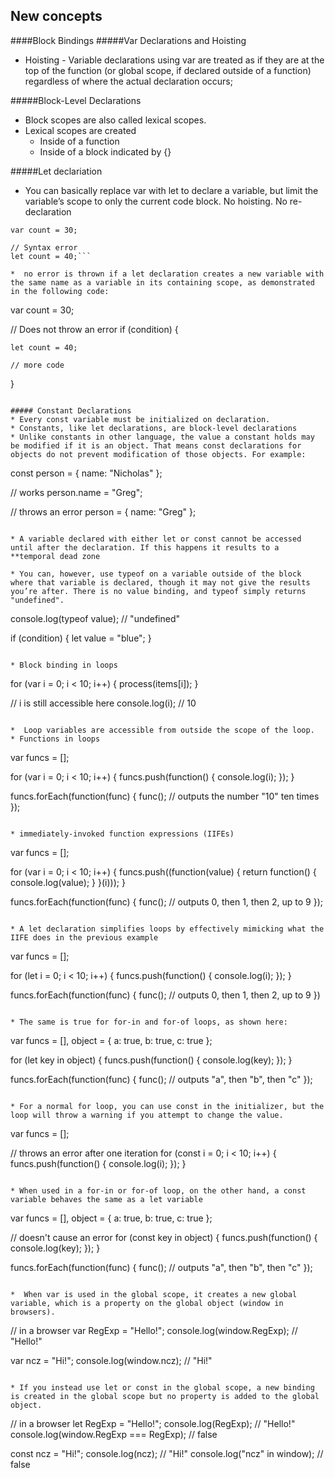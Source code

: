 ## New concepts
####Block Bindings 
#####Var Declarations and Hoisting
* Hoisting - Variable declarations using var are treated as if they are at the top of the function (or global scope, if declared outside of a function) regardless of where the actual declaration occurs;

#####Block-Level Declarations
* Block scopes are also called lexical scopes.
* Lexical scopes are created
	* Inside of a function
	* Inside of a block indicated by {}

#####Let declariation
* You can basically replace var with let to declare a variable, but limit the variable’s scope to only the current code block. No hoisting. No re-declaration

```
var count = 30;

// Syntax error
let count = 40;```

*  no error is thrown if a let declaration creates a new variable with the same name as a variable in its containing scope, as demonstrated in the following code:

```
var count = 30;

// Does not throw an error
if (condition) {

    let count = 40;

    // more code
}
```

##### Constant Declarations
* Every const variable must be initialized on declaration.
* Constants, like let declarations, are block-level declarations
* Unlike constants in other language, the value a constant holds may be modified if it is an object. That means const declarations for objects do not prevent modification of those objects. For example:

```
const person = {
    name: "Nicholas"
};

// works
person.name = "Greg";

// throws an error
person = {
    name: "Greg"
};
```

* A variable declared with either let or const cannot be accessed until after the declaration. If this happens it results to a **temporal dead zone  

* You can, however, use typeof on a variable outside of the block where that variable is declared, though it may not give the results you’re after. There is no value binding, and typeof simply returns "undefined".

```
console.log(typeof value);     // "undefined"

if (condition) {
    let value = "blue";
}
```

* Block binding in loops

```
for (var i = 0; i < 10; i++) {
    process(items[i]);
}

// i is still accessible here
console.log(i);                     // 10
```

*  Loop variables are accessible from outside the scope of the loop. 
* Functions in loops

```
var funcs = [];

for (var i = 0; i < 10; i++) {
    funcs.push(function() { console.log(i); });
}

funcs.forEach(function(func) {
    func();     // outputs the number "10" ten times
});
```

* immediately-invoked function expressions (IIFEs)

```
var funcs = [];

for (var i = 0; i < 10; i++) {
    funcs.push((function(value) {
        return function() {
            console.log(value);
        }
    }(i)));
}

funcs.forEach(function(func) {
    func();     // outputs 0, then 1, then 2, up to 9
});
```

* A let declaration simplifies loops by effectively mimicking what the IIFE does in the previous example

```
var funcs = [];

for (let i = 0; i < 10; i++) {
    funcs.push(function() {
        console.log(i);
    });
}

funcs.forEach(function(func) {
    func();     // outputs 0, then 1, then 2, up to 9
})
```

* The same is true for for-in and for-of loops, as shown here:

```
var funcs = [],
    object = {
        a: true,
        b: true,
        c: true
    };

for (let key in object) {
    funcs.push(function() {
        console.log(key);
    });
}

funcs.forEach(function(func) {
    func();     // outputs "a", then "b", then "c"
});
```

* For a normal for loop, you can use const in the initializer, but the loop will throw a warning if you attempt to change the value. 

```
var funcs = [];

// throws an error after one iteration
for (const i = 0; i < 10; i++) {
    funcs.push(function() {
        console.log(i);
    });
}
```

* When used in a for-in or for-of loop, on the other hand, a const variable behaves the same as a let variable

```
var funcs = [],
    object = {
        a: true,
        b: true,
        c: true
    };

// doesn't cause an error
for (const key in object) {
    funcs.push(function() {
        console.log(key);
    });
}

funcs.forEach(function(func) {
    func();     // outputs "a", then "b", then "c"
});
```

*  When var is used in the global scope, it creates a new global variable, which is a property on the global object (window in browsers).

```
// in a browser
var RegExp = "Hello!";
console.log(window.RegExp);     // "Hello!"

var ncz = "Hi!";
console.log(window.ncz);        // "Hi!"
```

* If you instead use let or const in the global scope, a new binding is created in the global scope but no property is added to the global object. 

```
// in a browser
let RegExp = "Hello!";
console.log(RegExp);                    // "Hello!"
console.log(window.RegExp === RegExp);  // false

const ncz = "Hi!";
console.log(ncz);                       // "Hi!"
console.log("ncz" in window);           // false
```
